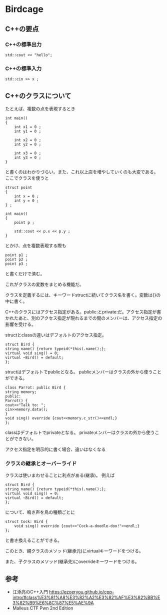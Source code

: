 # Birdcage
## C++の要点
### C++の標準出力
```
std::cout << "hello";
```

### C++の標準入力
```
std::cin >> x ;
```
 
## C++のクラスについて
たとえば、複数の点を表現するとき
```
int main()
{
    int x1 = 0 ;
    int y1 = 0 ;

    int x2 = 0 ;
    int y2 = 0 ;

    int x3 = 0 ;
    int y3 = 0 ;
}
```
と書くのはわかりづらい。また、これ以上店を増やしていくのも大変である。
ここでクラスを使うと
```
struct point
{
    int x = 0 ;
    int y = 0 ;
} ;

int main()
{
    point p ;

    std::cout << p.x << p.y ;
}
```
とかけ、点を複数表現する際も
```
point p1 ;
point p2 ;
point p3 ;
```
と書くだけで済む。

これがクラスの変数をまとめる機能だ。

クラスを定義するには、キーワードstructに続いてクラス名を書く。変数は{}の中に書く。

C++のクラスにはアクセス指定がある。public:とprivate:だ。アクセス指定が書かれたあと、別のアクセス指定が現れるまでの間のメンバーは、アクセス指定の影響を受ける。

structとclassの違いはデフォルトのアクセス指定。


```
struct Bird {
string name() {return typeid(*this).name();};
virtual void sing() = 0;
virtual ~Bird() = default;
};
```
structはデフォルトでpublicとなる。
publicメンバーはクラスの外から使うことができる。



```
class Parrot: public Bird {
string memory;
public:
Parrot() {
cout<<"Talk to: ";
cin>>memory.data();
}
void sing() override {cout<<memory.c_str()<<endl;}
};
```
classはデフォルトでprivateとなる。
privateメンバーはクラスの外から使うことができない。

アクセス指定を明示的に書く場合、違いはなくなる

### クラスの継承とオーバーライド

クラスは使いまわせることに利点がある(継承)。
例えば
```
struct Bird {
string name() {return typeid(*this).name();};
virtual void sing() = 0;
virtual ~Bird() = default;
};
```
について、鳴き声を鳥の種類ごとに
```
struct Cock: Bird {
    void sing() override {cout<<"Cock-a-doodle-doo!"<<endl;}
};
```
と書き換えることができる。

このとき、親クラスのメソッド(継承元)にvirtualキーワードをつける。

また、子クラスのメソッド(継承先)にoverrideキーワードをつける。

## 参考
- 江添亮のC++入門 https://ezoeryou.github.io/cpp-intro/#class%E3%81%A8%E3%82%A2%E3%82%AF%E3%82%BB%E3%82%B9%E6%8C%87%E5%AE%9A
- Malleus CTF Pwn 2nd Edition
